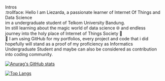 Intros  
:trollface: 
    Hello I am Liezarda, a passionate learner of Internet Of Things and Data Science  
    im a undergraduate student of Telkom University Bandung.  
    Im still learning about the magic world of data science :globe_with_meridians: and endless journey into the holy place of Internet of Things Society :sparkler:  
🔭 I am using GitHub for my portfolios, every project and code that i did hopefully will stand as a proof of my proficiency as Informatics Undergraduate Student and maybe can also be considered as contribution into coding community.  

[![Anurag's GitHub stats](https://github-readme-stats.vercel.app/api?username=liezliez&theme=onedark)](https://github.com/anuraghazra/github-readme-stats)

[![Top Langs](https://github-readme-stats.vercel.app/api/top-langs/?username=liezliez&layout=compact&theme=onedark)](https://github.com/anuraghazra/github-readme-stats)
<!---
liezliez/liezliez is a ✨ special ✨ repository because its `README.md` (this file) appears on your GitHub profile.
You can click the Preview link to take a look at your changes.
--->
